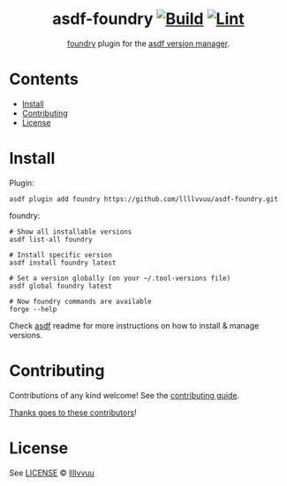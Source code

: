 <div align="center">

# asdf-foundry [![Build](https://github.com/llllvvuu/asdf-foundry/actions/workflows/build.yml/badge.svg)](https://github.com/llllvvuu/asdf-foundry/actions/workflows/build.yml) [![Lint](https://github.com/llllvvuu/asdf-foundry/actions/workflows/lint.yml/badge.svg)](https://github.com/llllvvuu/asdf-foundry/actions/workflows/lint.yml)

[foundry](https://github.com/foundry-rs/foundry) plugin for the [asdf version manager](https://asdf-vm.com).

</div>

# Contents

- [Install](#install)
- [Contributing](#contributing)
- [License](#license)

# Install

Plugin:

```shell
asdf plugin add foundry https://github.com/llllvvuu/asdf-foundry.git
```

foundry:

```shell
# Show all installable versions
asdf list-all foundry

# Install specific version
asdf install foundry latest

# Set a version globally (on your ~/.tool-versions file)
asdf global foundry latest

# Now foundry commands are available
forge --help
```

Check [asdf](https://github.com/asdf-vm/asdf) readme for more instructions on how to
install & manage versions.

# Contributing

Contributions of any kind welcome! See the [contributing guide](contributing.md).

[Thanks goes to these contributors](https://github.com/llllvvuu/asdf-foundry/graphs/contributors)!

# License

See [LICENSE](LICENSE) © [llllvvuu](https://github.com/llllvvuu/)
